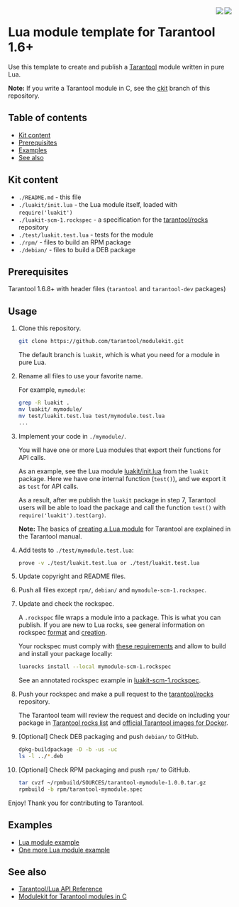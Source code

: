 <a href="http://tarantool.org">
	<img src="https://avatars2.githubusercontent.com/u/2344919?v=2&s=250" align="right">
</a>
<a href="https://travis-ci.org/tarantool/modulekit">
	<img src="https://travis-ci.org/tarantool/modulekit.png?branch=luakit" align="right">
</a>

# Lua module template for Tarantool 1.6+

Use this template to create and publish a [Tarantool][] module written in pure
Lua.

**Note:** If you write a Tarantool module in C, see the [ckit][Ckit] branch of
this repository.

## Table of contents
* [Kit content](#kit-content)
* [Prerequisites](#prerequisites)
* [Examples](#examples)
* [See also](#see-also)

## Kit content

  * `./README.md` - this file
  * `./luakit/init.lua` - the Lua module itself, loaded with `require('luakit')`
  * `./luakit-scm-1.rockspec` - a specification for the
    [tarantool/rocks][TarantoolRocks] repository
  * `./test/luakit.test.lua` - tests for the module
  * `./rpm/` - files to build an RPM package
  * `./debian/` - files to build a DEB package

## Prerequisites

Tarantool 1.6.8+ with header files (`tarantool` and `tarantool-dev` packages)

## Usage

1. Clone this repository.

   ```bash
   git clone https://github.com/tarantool/modulekit.git
   ```
   
   The default branch is `luakit`, which is what you need for a module in pure
   Lua.

2. Rename all files to use your favorite name.

   For example, `mymodule`:

    ```bash
    grep -R luakit .
    mv luakit/ mymodule/
    mv test/luakit.test.lua test/mymodule.test.lua
    ...
    ```

3. Implement your code in `./mymodule/`.

   You will have one or more Lua modules that export their functions for
   API calls.

   As an example, see the Lua module [luakit/init.lua][LuaModule] from the
   `luakit` package. Here we have one internal function (`test()`), and we
   export it as `test` for API calls.
   
   As a result, after we publish the `luakit` package in step 7, Tarantool
   users will be able to load the package and call the function `test()` with
   `require('luakit').test(arg)`.
   
   **Note:** The basics of [creating a Lua module][CreateLuaModule] for
   Tarantool are explained in the Tarantool manual.

4. Add tests to `./test/mymodule.test.lua`:

    ```bash
    prove -v ./test/luakit.test.lua or ./test/luakit.test.lua
    ```

5. Update copyright and README files.

6. Push all files except `rpm/`, `debian/` and `mymodule-scm-1.rockspec`.

7. Update and check the rockspec.
    
   A `.rockspec` file wraps a module into a package. This is what you can
   publish. If you are new to Lua rocks, see general information on rockspec 
   [format][RockSpecFormat] and [creation][RockSpecCreation].
   
   Your rockspec must comply with [these requirements][Requirements]
   and allow to build and install your package locally:

    ```bash
    luarocks install --local mymodule-scm-1.rockspec
    ```
    
    See an annotated rockspec example in [luakit-scm-1.rockspec][LuaRockSpec].

8. Push your rockspec and make a pull request to the
   [tarantool/rocks][TarantoolRocks] repository.
   
   The Tarantool team will review the request and decide on including your
   package in [Tarantool rocks list][TarantoolRocksList] and 
   [official Tarantool images for Docker][TarantoolDocker].

9. [Optional] Check DEB packaging and push `debian/` to GitHub.

    ```bash
    dpkg-buildpackage -D -b -us -uc
    ls -l ../*.deb
    ```

10. [Optional] Check RPM packaging and push `rpm/` to GitHub.

    ```bash
    tar cvzf ~/rpmbuild/SOURCES/tarantool-mymodule-1.0.0.tar.gz
    rpmbuild -b rpm/tarantool-mymodule.spec
    ```

Enjoy! Thank you for contributing to Tarantool.

## Examples

 * [Lua module example](http://github.com/tarantool/queue)
 * [One more Lua module example](http://github.com/tarantool/gperftools)

## See also

 * [Tarantool/Lua API Reference][TarantoolLuaReference]
 * [Modulekit for Tarantool modules in C][Ckit]

[Tarantool]: http://github.com/tarantool/tarantool
[Download]: http://tarantool.org/download.html
[Requirements]: http://github.com/tarantool/rocks#contributing
[RockSpecFormat]: http://github.com/keplerproject/luarocks/wiki/Rockspec-format
[RockSpecCreation]: http://github.com/luarocks/luarocks/wiki/Creating-a-rock
[LuaCReference]: http://pgl.yoyo.org/luai/i/_
[TarantoolLuaReference]: http://tarantool.org/doc/reference/index.html
[TarantoolCReference]: http://tarantool.org/doc/reference/capi.html
[TarantoolRocks]: http://github.com/tarantool/rocks
[TarantoolRocksList]: http://tarantool.org/en/download/rocks.html
[TarantoolDocker]: http://github.com/tarantool/docker
[Luakit]: http://github.com/tarantool/modulekit/tree/luakit
[Ckit]: http://github.com/tarantool/modulekit/tree/ckit
[LuaModule]: http://github.com/tarantool/modulekit/blob/luakit/luakit/init.lua
[CModule]: http://github.com/tarantool/modulekit/blob/ckit/ckit/lib.c
[LuaCModule]: http://github.com/tarantool/modulekit/blob/ckit/ckit/init.lua
[LuaRockSpec]: http://github.com/tarantool/modulekit/blob/luakit/luakit-scm-1.rockspec
[CRockSpec]: http://github.com/tarantool/modulekit/blob/ckit/ckit-scm-1.rockspec
[CreateLuaModule]: http://tarantool.org/en/doc/book/app_server/creating_app.html#modules-rocks-and-applications
